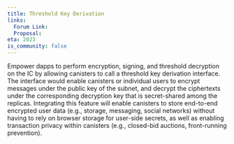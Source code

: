 ```yaml
---
title: Threshold Key Derivation
links:
  Forum Link:
  Proposal: 
eta: 2023
is_community: false
---
```


Empower dapps to perform encryption, signing, and threshold decryption on the IC by allowing canisters to call a threshold key derivation interface. The interface would enable canisters or individual users to encrypt messages under the public key of the subnet, and decrypt the ciphertexts under the corresponding decryption key that is secret-shared among the replicas. Integrating this feature will enable canisters to store end-to-end encrypted user data (e.g., storage, messaging, social networks) without having to rely on browser storage for user-side secrets, as well as enabling transaction privacy within canisters (e.g., closed-bid auctions, front-running prevention).
